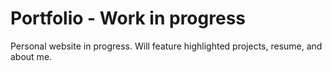 # Portfolio - Work in progress

Personal website in progress. Will feature highlighted projects, resume, and about me. 
